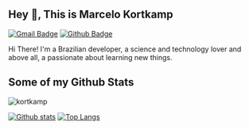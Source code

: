 ## Hey 👋, This is Marcelo Kortkamp
[![Gmail Badge](https://img.shields.io/badge/-marcelusmedius@gmail.com-c14438?style=flat&logo=Gmail&logoColor=white&link=mailto:marcelusmedius@gmail.com)](mailto:marcelusmedius@gmail.com) [![Github Badge](https://img.shields.io/badge/-kortkamp-grey?style=flat&logo=github&logoColor=white&link=https://github.com/kortkamp/)](https://www.github.com/kortkamp/) <p align='left'>Hi There! I'm a Brazilian developer, a science and technology lover and above all, a passionate about learning new things.</p>
## Some of my Github Stats
<p align=left> <img src=https://komarev.com/ghpvc/?username=kortkamp alt=kortkamp /> </p>

[![Github stats](https://github-readme-stats.vercel.app/api?username=kortkamp&show_icons=true&include_all_commits=true)](https://github.com/kortkamp/github-readme-stats)
[![Top Langs](https://github-readme-stats.vercel.app/api/top-langs/?username=kortkamp&layout=compact)](https://github.com/kortkamp/github-readme-stats)

